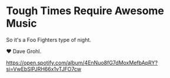 # Tough Times Require Awesome Music

So it's a Foo Fighters type of night.

♥️ Dave Grohl.

https://open.spotify.com/album/4EnNuo8fG7dMoxMefbApRY?si=VwEbSlPJRH66x1vTJFO7cw